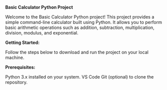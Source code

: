 **Basic Calculator Python Project**

Welcome to the Basic Calculator Python project! This project provides a simple command-line calculator built using Python. It allows you to perform basic arithmetic operations such as addition, subtraction, multiplication, division, modulus, and exponential.

**Getting Started:**

Follow the steps below to download and run the project on your local machine.

**Prerequisites:**

Python 3.x installed on your system.
VS Code
Git (optional) to clone the repository.
